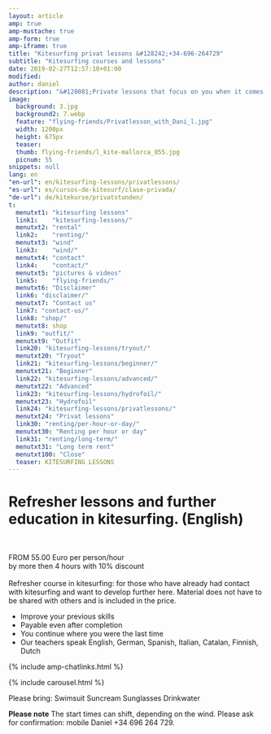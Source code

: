 ```yaml
---
layout: article
amp: true
amp-mustache: true
amp-form: true
amp-iframe: true
title: "Kitesurfing privat lessons &#128242;+34-696-264729"
subtitle: "Kitesurfing courses and lessons"
date: 2019-02-27T12:57:10+01:00
modified: 
author: daniel
description: "&#128081;Private lessons that focus on you when it comes to kitesurfing. For all who want to get to their goal faster."
image:
  background: 3.jpg
  background2: 7.webp
  feature: "flying-friends/Privatlesson_with_Dani_l.jpg"
  width: 1200px
  height: 675px
  teaser:
  thumb: flying-friends/l_kite-mallorca_055.jpg
  picnum: 55
snippets: null
lang: en
"en-url": en/kitesurfing-lessons/privatlessons/
"es-url": es/cursos-de-kitesurf/clase-privada/
"de-url": de/kitekurse/privatstunden/
t:
  menutxt1: "kitesurfing lessons"
  link1:    "kitesurfing-lessons/"
  menutxt2: "rental"
  link2:    "renting/"
  menutxt3: "wind"
  link3:    "wind/"
  menutxt4: "contact"
  link4:    "contact/"
  menutxt5: "pictures & videos"
  link5:    "flying-friends/"
  menutxt6: "Disclaimer"
  link6: "disclaimer/"
  menutxt7: "Contact us"
  link7: "contact-us/"
  link8: "shop/"
  menutxt8: shop
  link9: "outfit/"
  menutxt9: "Outfit"
  link20: "kitesurfing-lessons/tryout/"
  menutxt20: "Tryout"
  link21: "kitesurfing-lessons/beginner/"
  menutxt21: "Beginner"
  link22: "kitesurfing-lessons/advanced/"
  menutxt22: "Advanced"
  link23: "kitesurfing-lessons/hydrofoil/"
  menutxt23: "Hydrofoil"
  link24: "kitesurfing-lessons/privatlessons/"
  menutxt24: "Privat lessons"
  link30: "renting/per-hour-or-day/"
  menutxt30: "Renting per hour or day"
  link31: "renting/long-term/"
  menutxt31: "Long term rent"
  menutxt100: "Close"
  teaser: KITESURFING LESSONS
---
```


<h1>Refresher lessons and further education in kitesurfing. (English)</h1>
<br>
 
FROM 55.00 Euro per person/hour<br>
by more then 4 hours with 10% discount<br><br>
<span>Refresher course in kitesurfing:
for those who have already had contact with kitesurfing and want to develop further here.
Material does not have to be shared with others and is included in the price.</span>
<div class="item">
<ul>
  <li>Improve your previous skills</li>
  <li>Payable even after completion</li>
  <li>You continue where you were the last time</li>
  <li>Our teachers speak English, German, Spanish, Italian, Catalan, Finnish, Dutch</li>
</ul>
</div>
{% include amp-chatlinks.html %}

{% include carousel.html %}

<span>Please bring:
Swimsuit Suncream Sunglasses Drinkwater</span><br>

<span><strong>Please note</strong>
The start times can shift, depending on the wind. Please ask for confirmation: mobile Daniel +34 696 264 729.</span><br><br><br><br>
